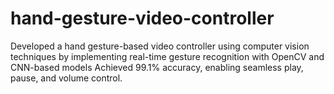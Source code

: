 # hand-gesture-video-controller
Developed a hand gesture-based video controller using computer vision techniques by implementing real-time gesture recognition with OpenCV and CNN-based models
Achieved 99.1% accuracy, enabling seamless play, pause, and volume control.
